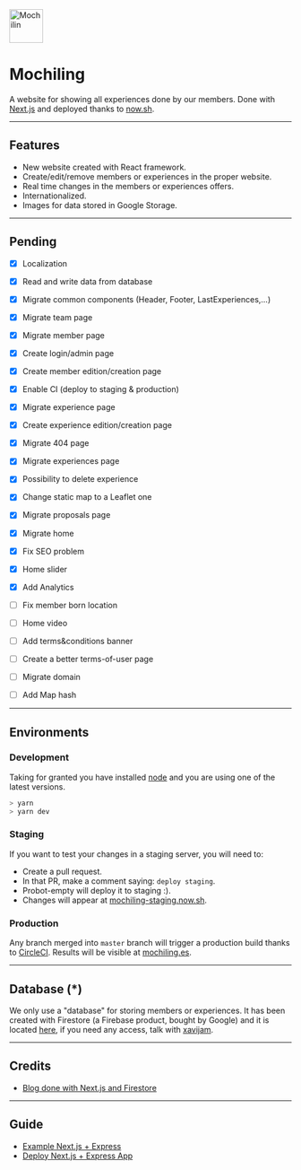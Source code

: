 <img src="https://github.com/mochiling-es/website/blob/master/static/assets/favicon/android-chrome-192x192.png" alt="Mochilin" width=60/>

# Mochiling

A website for showing all experiences done by our members. Done with [Next.js](https://nextjs.org/) and deployed thanks to [now.sh](https://now.sh).

---

## Features

- New website created with React framework.
- Create/edit/remove members or experiences in the proper website.
- Real time changes in the members or experiences offers.
- Internationalized.
- Images for data stored in Google Storage.

---

## Pending

- [x] Localization
- [x] Read and write data from database
- [x] Migrate common components (Header, Footer, LastExperiences,...)
- [x] Migrate team page
- [x] Migrate member page
- [x] Create login/admin page
- [x] Create member edition/creation page
- [x] Enable CI (deploy to staging & production)
- [x] Migrate experience page
- [x] Create experience edition/creation page
- [x] Migrate 404 page
- [x] Migrate experiences page
- [x] Possibility to delete experience
- [x] Change static map to a Leaflet one
- [x] Migrate proposals page
- [x] Migrate home
- [x] Fix SEO problem
- [x] Home slider
- [x] Add Analytics
- [ ] Fix member born location
- [ ] Home video
- [ ] Add terms&conditions banner
- [ ] Create a better terms-of-user page
- [ ] Migrate domain
- [ ] Add Map hash



---

## Environments

### Development

Taking for granted you have installed [node](http://nodejs.org) and you are using one of the latest versions.

```bash
> yarn
> yarn dev
```

### Staging
If you want to test your changes in a staging server, you will need to:

- Create a pull request.
- In that PR, make a comment saying: `deploy staging`.
- Probot-empty will deploy it to staging :).
- Changes will appear at [mochiling-staging.now.sh](https://mochiling-staging.now.sh).

### Production

Any branch merged into `master` branch will trigger a production build thanks to [CircleCI](https://circleci.com/). Results will be visible at [mochiling.es](https://mochiling.es).

---

## Database (*)

We only use a "database" for storing members or experiences. It has been created with Firestore (a Firebase product, bought by Google) and it is located [here](https://console.firebase.google.com/u/0/project/mochiling-production/database), if you need any access, talk with [xavijam](mailto:xavijam@gmail.com).


---

## Credits

- [Blog done with Next.js and Firestore](https://github.com/suevalov/next-blog-firestore)

---

## Guide

- [Example Next.js + Express](https://github.com/parweb/starter-website)
- [Deploy Next.js + Express App](https://zeit.co/havoc/nextjs-express-nowv2/pzb1c5nve/source?f=src/now.json&host=nextjs-express-nowv2-pzb1c5nve.now.sh) 